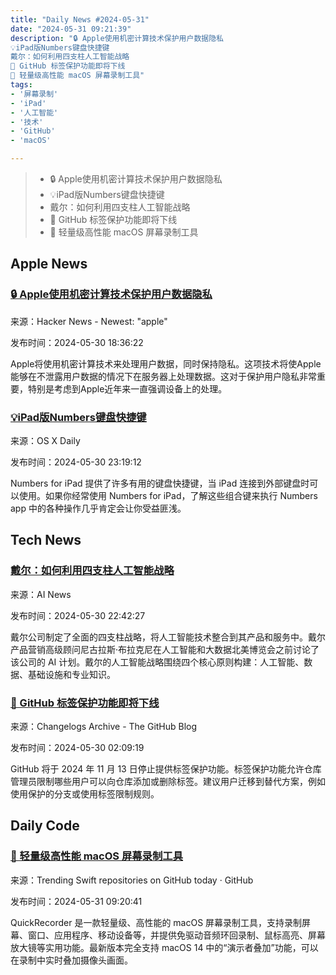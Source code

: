```yaml
---
title: "Daily News #2024-05-31"
date: "2024-05-31 09:21:39"
description: "🔒 Apple使用机密计算技术保护用户数据隐私
💡iPad版Numbers键盘快捷键
戴尔：如何利用四支柱人工智能战略
👋 GitHub 标签保护功能即将下线
🌟 轻量级高性能 macOS 屏幕录制工具"
tags: 
- '屏幕录制'
- 'iPad'
- '人工智能'
- '技术'
- 'GitHub'
- 'macOS'

---
```


> - 🔒 Apple使用机密计算技术保护用户数据隐私
> - 💡iPad版Numbers键盘快捷键
> - 戴尔：如何利用四支柱人工智能战略
> - 👋 GitHub 标签保护功能即将下线
> - 🌟 轻量级高性能 macOS 屏幕录制工具

## Apple News

### [🔒 Apple使用机密计算技术保护用户数据隐私](https://9to5mac.com/2024/05/29/apple-ai-confidential-computing-ios-18/)

来源：Hacker News - Newest: "apple"

发布时间：2024-05-30 18:36:22

Apple将使用机密计算技术来处理用户数据，同时保持隐私。这项技术将使Apple能够在不泄露用户数据的情况下在服务器上处理数据。这对于保护用户隐私非常重要，特别是考虑到Apple近年来一直强调设备上的处理。

### [💡iPad版Numbers键盘快捷键](https://osxdaily.com/2024/05/30/numbers-keyboard-shortcuts-ipad/)

来源：OS X Daily

发布时间：2024-05-30 23:19:12

Numbers for iPad 提供了许多有用的键盘快捷键，当 iPad 连接到外部键盘时可以使用。如果你经常使用 Numbers for iPad，了解这些组合键来执行 Numbers app 中的各种操作几乎肯定会让你受益匪浅。


## Tech News

### [戴尔：如何利用四支柱人工智能战略](https://www.artificialintelligence-news.com/2024/05/30/nicholas-brackney-dell-leverage-four-pillar-ai-strategy/)

来源：AI News

发布时间：2024-05-30 22:42:27

戴尔公司制定了全面的四支柱战略，将人工智能技术整合到其产品和服务中。戴尔产品营销高级顾问尼古拉斯·布拉克尼在人工智能和大数据北美博览会之前讨论了该公司的 AI 计划。戴尔的人工智能战略围绕四个核心原则构建：人工智能、数据、基础设施和专业知识。

### [👋 GitHub 标签保护功能即将下线](https://github.blog/changelog/2024-05-29-sunset-notice-tag-protections)

来源：Changelogs Archive - The GitHub Blog

发布时间：2024-05-30 02:09:19

GitHub 将于 2024 年 11 月 13 日停止提供标签保护功能。标签保护功能允许仓库管理员限制哪些用户可以向仓库添加或删除标签。建议用户迁移到替代方案，例如使用保护的分支或使用标签限制规则。

## Daily Code

### [🌟 轻量级高性能 macOS 屏幕录制工具](https://github.com/lihaoyun6/QuickRecorder)

来源：Trending Swift repositories on GitHub today · GitHub

发布时间：2024-05-31 09:20:41

QuickRecorder 是一款轻量级、高性能的 macOS 屏幕录制工具，支持录制屏幕、窗口、应用程序、移动设备等，并提供免驱动音频环回录制、鼠标高亮、屏幕放大镜等实用功能。最新版本完全支持 macOS 14 中的“演示者叠加”功能，可以在录制中实时叠加摄像头画面。
